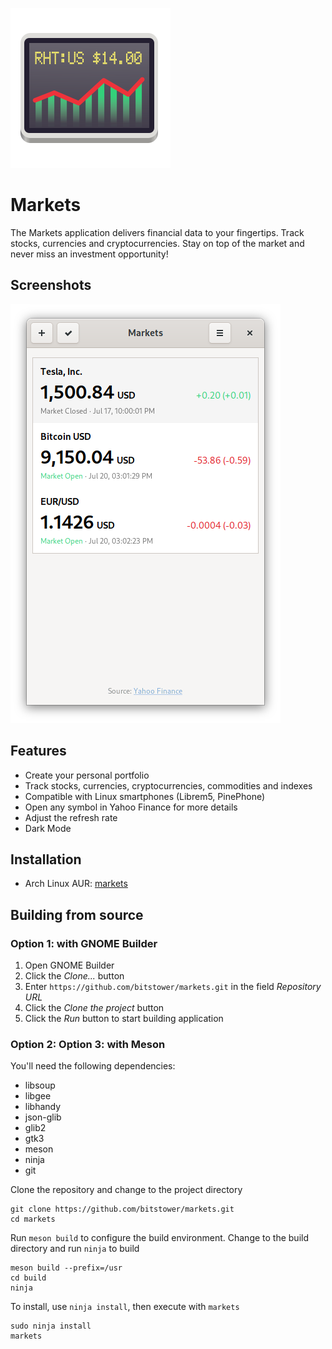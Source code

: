 ![](data/icons/com.bitstower.Markets.svg?raw=true)

# Markets
The Markets application delivers financial data to your fingertips. Track stocks, currencies and cryptocurrencies. Stay on top of the market and never miss an investment opportunity!

## Screenshots

![](data/screenshots/symbols.png?raw=true)

## Features

* Create your personal portfolio
* Track stocks, currencies, cryptocurrencies, commodities and indexes
* Compatible with Linux smartphones (Librem5, PinePhone)
* Open any symbol in Yahoo Finance for more details
* Adjust the refresh rate
* Dark Mode

## Installation

* Arch Linux AUR: [markets](https://aur.archlinux.org/packages/markets/)

## Building from source


### Option 1: with GNOME Builder

1. Open GNOME Builder
1. Click the _Clone..._ button
1. Enter `https://github.com/bitstower/markets.git` in the field _Repository URL_
1. Click the _Clone the project_ button
1. Click the _Run_ button to start building application

### Option 2: Option 3: with Meson

You'll need the following dependencies:

* libsoup
* libgee
* libhandy
* json-glib
* glib2
* gtk3
* meson
* ninja
* git

Clone the repository and change to the project directory

```
git clone https://github.com/bitstower/markets.git
cd markets
```

Run `meson build` to configure the build environment. Change to the build directory and run `ninja` to build

```
meson build --prefix=/usr
cd build
ninja
```

To install, use `ninja install`, then execute with `markets`

```
sudo ninja install
markets
```
